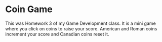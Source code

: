 Coin Game
=========

This was Homework 3 of my Game Development class. It is a mini game where you click on coins to raise your score. American and Roman coins increment your score and Canadian coins reset it.
